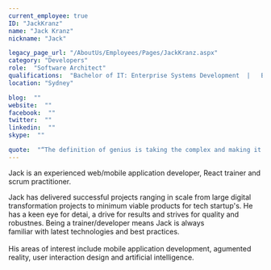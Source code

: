 ```yaml
---
current_employee: true
ID: "JackKranz"
name: "Jack Kranz"
nickname: "Jack"

legacy_page_url: "/AboutUs/Employees/Pages/JackKranz.aspx"
category: "Developers"
role:  "Software Architect"
qualifications:  "Bachelor of IT: Enterprise Systems Development  |   Bachelor of Business: Management"
location: "Sydney"

blog:  ""
website:  ""
facebook:  ""
twitter:  ""
linkedin:  ""
skype:  ""

quote:  "“The definition of genius is taking the complex and making it simple.”  ~ Albert Einstein"
---
```


​​​​​​​​​​​​​​Jack is an experienced web/mobile application developer, React trainer and scrum practitioner.  

Jack has delivered successful projects ranging in scale from large digital transformation projects to minimum viable products for tech startup'​​s​. He has a keen eye for detai, a drive for results and strives for quality and robustnes. Being a trainer/developer means Jack is always familiar with latest technologies and best practices.   
​​  
His areas of interest include mobile application development, agumented reality, user interaction design and artificial intelligence.​  